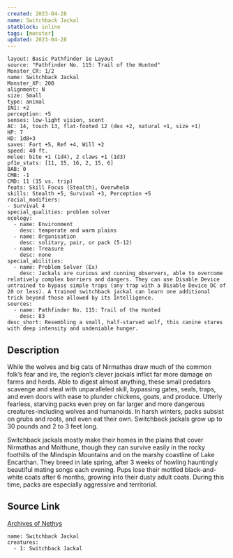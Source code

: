 ```yaml
---
created: 2023-04-28
name: Switchback Jackal
statblock: inline
tags: [monster]
updated: 2023-04-28
---
```

```statblock
layout: Basic Pathfinder 1e Layout
source: "Pathfinder No. 115: Trail of the Hunted"
Monster_CR: 1/2
name: Switchback Jackal
Monster_XP: 200
alignment: N
size: Small
type: animal
INI: +2
perception: +5
senses: low-light vision, scent
AC: 14, touch 13, flat-footed 12 (dex +2, natural +1, size +1)
HP: 7
HD: 1d8+3
saves: Fort +5, Ref +4, Will +2
speed: 40 ft.
melee: bite +1 (1d4), 2 claws +1 (1d3)
pf1e_stats: [11, 15, 16, 2, 15, 6]
BAB: 0
CMB: -1
CMD: 11 (15 vs. trip)
feats: Skill Focus (Stealth), Overwhelm
skills: Stealth +5, Survival +3, Perception +5
racial_modifiers:
- Survival 4
special_qualities: problem solver
ecology:
  - name: Environment
    desc: temperate and warm plains
  - name: Organisation
    desc: solitary, pair, or pack (5-12)
  - name: Treasure
    desc: none
special_abilities:
  - name: Problem Solver (Ex)
    desc: Jackals are curious and cunning observers, able to overcome relatively complex barriers and dangers. They can use Disable Device untrained to bypass simple traps (any trap with a Disable Device DC of 20 or less). A trained switchback jackal can learn one additional trick beyond those allowed by its Intelligence.
sources:
  - name: Pathfinder No. 115: Trail of the Hunted
    desc: 83
desc_short: Resembling a small, half-starved wolf, this canine stares with deep intensity and undeniable hunger.
```
## Description
While the wolves and big cats of Nirmathas draw much of the common folk’s fear and ire, the region’s clever jackals inflict far more damage on farms and herds. Able to digest almost anything, these small predators scavenge and steal with unparalleled skill, bypassing gates, seals, traps, and even doors with ease to plunder chickens, goats, and produce. Utterly fearless, starving packs even prey on far larger and more dangerous creatures-including wolves and humanoids. In harsh winters, packs subsist on grubs and roots, and even eat their own. Switchback jackals grow up to 30 pounds and 2 to 3 feet long.

Switchback jackals mostly make their homes in the plains that cover Nirmathas and Molthune, though they can survive easily in the rocky foothills of the Mindspin Mountains and on the marshy coastline of Lake Encarthan. They breed in late spring, after 3 weeks of howling hauntingly beautiful mating songs each evening. Pups lose their mottled black-and-white coats after 6 months, growing into their dusty adult coats. During this time, packs are especially aggressive and territorial.
## Source Link
[Archives of Nethys](https://aonprd.com/MonsterDisplay.aspx?ItemName=Switchback%20Jackal)
```encounter-table
name: Switchback Jackal
creatures:
  - 1: Switchback Jackal
```
